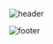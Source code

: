 ![header](https://capsule-render.vercel.app/api?type=waving&color=6a00ff&text=%20hanjuuuuuu%20%20&height=200&fontSize=90&fontColor=000000)

![footer](https://capsule-render.vercel.app/api?section=footer&type=waving&color=6a00ff)
